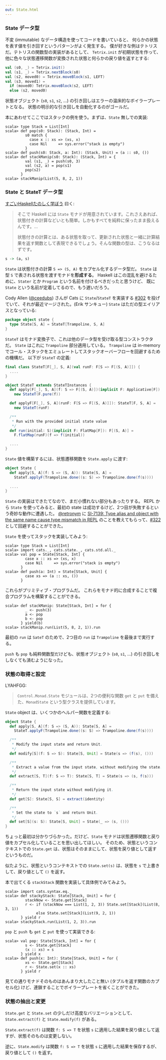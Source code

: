 ```yaml
---
out: State.html
---
```


  [@ceedubs]: https://github.com/ceedubs
  [302]: https://github.com/non/cats/pull/302
  [@retronym]: https://twitter.com/retronym
  [SI-7139]: https://issues.scala-lang.org/browse/SI-7139
  [322]: https://github.com/non/cats/pull/322

### State データ型

不変 (immutable) なデータ構造を使ってコードを書いていると、
何らかの状態を表す値を引き回すというパターンがよく発生する。
僕が好きな例はテトリスだ。テトリスの関数型の実装があるとして、
`Tetrix.init` が初期状態を作って、他に色々な状態遷移関数が変換された状態と何らかの戻り値を返すとする:

```scala
val (s0, _) = Tetrix.init()
val (s1, _) = Tetrix.nextBlock(s0)
val (s2, moved0) = Tetrix.moveBlock(s1, LEFT)
val (s3, moved1) =
  if (moved0) Tetrix.moveBlock(s2, LEFT)
  else (s2, moved0)
```

状態オブジェクト (`s0`, `s1`, `s2`, ...) の引き回しはエラーの温床的なボイラープレートとなる。
状態の明示的な引き回しを自動化するのがゴールだ。

本にあわせてここではスタックの例を使う。まずは、`State` 無しでの実装:

```console:new
scala> type Stack = List[Int]
scala> def pop(s0: Stack): (Stack, Int) =
         s0 match {
           case x :: xs => (xs, x)
           case Nil     => sys.error("stack is empty")
         }
scala> def push(s0: Stack, a: Int): (Stack, Unit) = (a :: s0, ())
scala> def stackManip(s0: Stack): (Stack, Int) = {
         val (s1, _) = push(s0, 3)
         val (s2, a) = pop(s1)
         pop(s2)
       }
scala> stackManip(List(5, 8, 2, 1))
```

### State と StateT データ型


[すごいHaskellたのしく学ぼう](http://www.amazon.co.jp/dp/4274068854) 曰く:

> そこで Haskell には `State` モナドが用意されています。これさえあれば、状態付きの計算などいとも簡単。しかもすべてを純粋に保ったまま扱えるんです。...
>
> 状態付きの計算とは、ある状態を取って、更新された状態と一緒に計算結果を返す関数として表現できるでしょう。そんな関数の型は、こうなるはずです。

```haskell
s -> (a, s)
```

`State` は状態付きの計算 `S => (S, A)` をカプセル化するデータ型だ。
`State` は型 `S` で表される状態を渡すモナドを**形成する**。
Haskell はこの混乱を避けるために、`Stater` とか `Program` という名前を付けるべきだったと思うけど、
既に `State` という名前が定着してるので、もう遅いだろう。

Cody Allen ([@ceedubs][@ceedubs]) さんが Cats に
`State`/`StateT` を実装する [#302][302] を投げていて、それが最近マージされた。(Erik サンキュー)
`State` はただの型エイリアスとなっている:

```scala
package object state {
  type State[S, A] = StateT[Trampoline, S, A]
}
```

`StateT` はモナド変換子で、これは他のデータ型を受け取る型コンストラクタだ。
`State` はこれに `Trampoline` 部分適用している。
`Trampoline` は in-memory でコール・スタックをエミュレートしてスタックオーバーフローを回避するための機構だ。
以下が `StateT` の定義:

```scala
final class StateT[F[_], S, A](val runF: F[S => F[(S, A)]]) {
  ....
}

object StateT extends StateTInstances {
  def apply[F[_], S, A](f: S => F[(S, A)])(implicit F: Applicative[F]): StateT[F, S, A] =
    new StateT(F.pure(f))

  def applyF[F[_], S, A](runF: F[S => F[(S, A)]]): StateT[F, S, A] =
    new StateT(runF)

  /**
   * Run with the provided initial state value
   */
  def run(initial: S)(implicit F: FlatMap[F]): F[(S, A)] =
    F.flatMap(runF)(f => f(initial))

  ....
}


```

`State` 値を構築するには、状態遷移関数を `State.apply` に渡す:

```scala
object State {
  def apply[S, A](f: S => (S, A)): State[S, A] =
    StateT.applyF(Trampoline.done((s: S) => Trampoline.done(f(s))))
  
  ....
}
```

`State` の実装はできたてなので、まだ小慣れない部分もあったりする。
REPL から `State` を使ってみると、最初の state は成功するけど、2つ目が失敗するという奇妙な動作に遭遇した。
[@retronym][@retronym] に
[SI-7139: Type alias and object with the same name cause type mismatch in REPL][SI-7139]
のことを教えてもらって、[#322][322] として回避することができた。

`State` を使ってスタックを実装してみよう:

```console:new
scala> type Stack = List[Int]
scala> import cats._, cats.state._, cats.std.all._
scala> val pop = State[Stack, Int] {
         case x :: xs => (xs, x)
         case Nil     => sys.error("stack is empty")
       }
scala> def push(a: Int) = State[Stack, Unit] {
         case xs => (a :: xs, ())
       }
```

これらがプリミティブ・プログラムだ。
これらをモナド的に合成することで複合プログラムを構築することができる。

```console
scala> def stackManip: State[Stack, Int] = for {
         _ <- push(3)
         a <- pop
         b <- pop
       } yield(b)
scala> stackManip.run(List(5, 8, 2, 1)).run
```

最初の `run` は `SateT` のためで、2つ目の `run` は `Trampoline` を最後まで実行する。

`push` も `pop` も純粋関数型だけども、状態オブジェクト (`s0`, `s1`, ...)
の引き回しをしなくても済むようになった。

### 状態の取得と設定

LYAHFGG:

> `Control.Monad.State` モジュールは、2つの便利な関数 `get` と `put` を備えた、`MonadState` という型クラスを提供しています。

`State` object は、いくつかのヘルパー関数を定義する:

```scala
object State {
  def apply[S, A](f: S => (S, A)): State[S, A] =
    StateT.applyF(Trampoline.done((s: S) => Trampoline.done(f(s))))

  /**
   * Modify the input state and return Unit.
   */
  def modify[S](f: S => S): State[S, Unit] = State(s => (f(s), ()))

  /**
   * Extract a value from the input state, without modifying the state.
   */
  def extract[S, T](f: S => T): State[S, T] = State(s => (s, f(s)))

  /**
   * Return the input state without modifying it.
   */
  def get[S]: State[S, S] = extract(identity)

  /**
   * Set the state to `s` and return Unit.
   */
  def set[S](s: S): State[S, Unit] = State(_ => (s, ()))
}
```

ちょっと最初は分かりづらかった。だけど、`State` モナドは状態遷移関数と戻り値をカプセル化していることを思い出してほしい。
そのため、状態というコンテキストでの `State.get` は、状態はそのままにして、状態を戻り値として返すというものだ。

似たように、状態というコンテキストでの `State.set(s)` は、状態を `s` で上書きして、戻り値として `()` を返す。

本で出てくる `stackStack` 関数を実装して具体例でみてみよう。

```console
scala> import cats.syntax.eq._
scala> def stackyStack: State[Stack, Unit] = for {
         stackNow <- State.get[Stack]
         r <- if (stackNow === List(1, 2, 3)) State.set[Stack](List(8, 3, 1))
              else State.set[Stack](List(9, 2, 1))
       } yield r
scala> stackyStack.run(List(1, 2, 3)).run
```

`pop` と `push` も `get` と `put` を使って実装できる:

```console
scala> val pop: State[Stack, Int] = for {
         s <- State.get[Stack]
         (x :: xs) = s
       } yield x
scala> def push(x: Int): State[Stack, Unit] = for {
         xs <- State.get[Stack]
         r <- State.set(x :: xs)
       } yield r
```

見ての通りモナドそのものはあんまり大したこと無い (タプルを返す関数のカプセル化) けど、連鎖することでボイラープレートを省くことができた。

### 状態の抽出と変更

`State.get` と `State.set` の少しだけ高度なバリエーションとして、
`State.extract(f)` と `State.modify(f)` がある。

`State.extract(f)` は関数 `f: S => T` を状態 `s` に適用した結果を戻り値として返すが、状態そのものは変更しない。

逆に、`State.modify` は関数 `f: S => T` を状態 `s` に適用した結果を保存するが、戻り値として `()` を返す。
